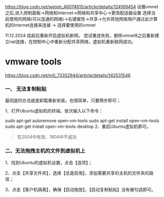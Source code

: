 https://blog.csdn.net/weixin_46074615/article/details/124169454
设置vmnet之后,进入控制面板->网络和Internet->网络和共享中心->更改配适器设置
选择当前使用的网络(可以连通的网络)->右键属性->共享->允许其他网络用户通过此计算机的Internet连接来连接 -> 选择要使用的vmnet

11.12.2024
挂起后重新开启虚拟机断网。
尝试重连失败，删除vmnet8之后重新建立nat连接，在控制中心中重新分配共享网络，虚拟机重新联网成功。
# vmware tools
https://blog.csdn.net/m0_73352944/article/details/142531546
### 一、 无法复制粘贴
最彻底的办法就是卸载重新安装，也很简单，只要两步即可；

1、打开Ubuntu虚拟机的终端，依次输入以下命令：

sudo apt-get autoremove open-vm-tools
sudo apt-get install open-vm-tools
sudo apt-get install open-vm-tools-desktop
2、重启Ubuntu虚拟机即可。
>在2004中有效，1804中不成功


### 二、无法拖拽主机的文件到虚拟机上 
1、找到Ubuntu的虚拟机设置，点击【选项】；

2、点击【共享文件夹】，选择【总是启用】，添加需要共享的主机的文件夹的路径；

3、点击【客户机隔离】，确保【启动拖放】，【启动复制粘贴】没有被勾选即可。
